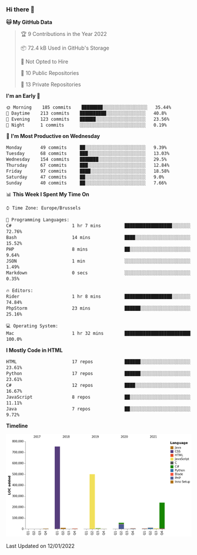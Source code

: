 ### Hi there 👋

<!--START_SECTION:waka-->
**🐱 My GitHub Data** 

> 🏆 9 Contributions in the Year 2022
 > 
> 📦 72.4 kB Used in GitHub's Storage 
 > 
> 🚫 Not Opted to Hire
 > 
> 📜 10 Public Repositories 
 > 
> 🔑 13 Private Repositories  
 > 
**I'm an Early 🐤** 

```text
🌞 Morning    185 commits    ████████░░░░░░░░░░░░░░░░░   35.44% 
🌆 Daytime    213 commits    ██████████░░░░░░░░░░░░░░░   40.8% 
🌃 Evening    123 commits    ██████░░░░░░░░░░░░░░░░░░░   23.56% 
🌙 Night      1 commits      ░░░░░░░░░░░░░░░░░░░░░░░░░   0.19%

```
📅 **I'm Most Productive on Wednesday** 

```text
Monday       49 commits     ██░░░░░░░░░░░░░░░░░░░░░░░   9.39% 
Tuesday      68 commits     ███░░░░░░░░░░░░░░░░░░░░░░   13.03% 
Wednesday    154 commits    ███████░░░░░░░░░░░░░░░░░░   29.5% 
Thursday     67 commits     ███░░░░░░░░░░░░░░░░░░░░░░   12.84% 
Friday       97 commits     ████░░░░░░░░░░░░░░░░░░░░░   18.58% 
Saturday     47 commits     ██░░░░░░░░░░░░░░░░░░░░░░░   9.0% 
Sunday       40 commits     ██░░░░░░░░░░░░░░░░░░░░░░░   7.66%

```


📊 **This Week I Spent My Time On** 

```text
⌚︎ Time Zone: Europe/Brussels

💬 Programming Languages: 
C#                       1 hr 7 mins         ██████████████████░░░░░░░   72.76% 
Bash                     14 mins             ████░░░░░░░░░░░░░░░░░░░░░   15.52% 
PHP                      8 mins              ██░░░░░░░░░░░░░░░░░░░░░░░   9.64% 
JSON                     1 min               ░░░░░░░░░░░░░░░░░░░░░░░░░   1.49% 
Markdown                 0 secs              ░░░░░░░░░░░░░░░░░░░░░░░░░   0.35%

🔥 Editors: 
Rider                    1 hr 8 mins         ██████████████████░░░░░░░   74.84% 
PhpStorm                 23 mins             ██████░░░░░░░░░░░░░░░░░░░   25.16%

💻 Operating System: 
Mac                      1 hr 32 mins        █████████████████████████   100.0%

```

**I Mostly Code in HTML** 

```text
HTML                     17 repos            ██████░░░░░░░░░░░░░░░░░░░   23.61% 
Python                   17 repos            ██████░░░░░░░░░░░░░░░░░░░   23.61% 
C#                       12 repos            ████░░░░░░░░░░░░░░░░░░░░░   16.67% 
JavaScript               8 repos             ██░░░░░░░░░░░░░░░░░░░░░░░   11.11% 
Java                     7 repos             ██░░░░░░░░░░░░░░░░░░░░░░░   9.72%

```


**Timeline**

![Chart not found](https://raw.githubusercontent.com/guillaumedeplancke/guillaumedeplancke/main/charts/bar_graph.png) 


 Last Updated on 12/01/2022
<!--END_SECTION:waka-->
